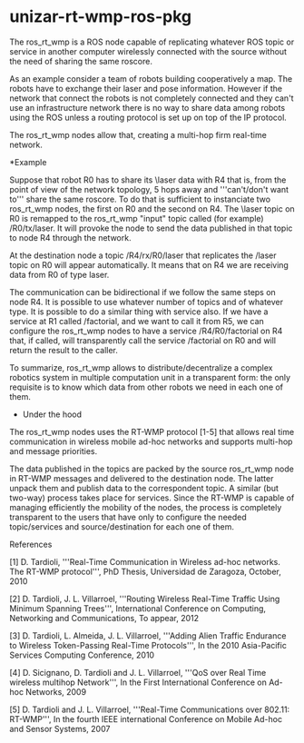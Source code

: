 unizar-rt-wmp-ros-pkg
=====================

The ros_rt_wmp is a ROS node capable of replicating whatever ROS topic or service in another computer wirelessly connected with the source without the need of sharing the same roscore.

As an example consider a team of robots building cooperatively a map. The robots have to exchange their laser and pose information. However if the network that connect the robots is not completely connected and they can't use an infrastructure network there is no way to share data among robots using the ROS unless a routing protocol is set up on top of the IP protocol.

The ros_rt_wmp nodes allow that, creating a multi-hop firm real-time network.

*Example

Suppose that robot R0 has to share its \laser data with R4 that is, from the point of view of the network topology, 5 hops away and '''can't/don't want to''' share the same roscore. To do that is sufficient to instanciate two ros_rt_wmp nodes, the first on R0 and the second on R4. The \laser topic on R0 is remapped to the ros_rt_wmp "input" topic called (for example) /R0/tx/laser. It will provoke the node to send the data published in that topic to node R4 through the network.

At the destination node a topic /R4/rx/R0/laser that replicates the /laser topic on R0 will appear automatically. It means that on R4 we are receiving data from R0 of type laser.

The communication can be bidirectional if we follow the same steps on node R4. It is possible to use whatever number of topics and of whatever type. It is possible to do a similar thing with service also. If we have a service at R1 called /factorial, and we want to call it from R5, we can configure the ros_rt_wmp nodes to have a service /R4/R0/factorial on R4 that, if called, will transparently call the service /factorial on R0 and will return the result to the caller.

To summarize, ros_rt_wmp allows to distribute/decentralize a complex robotics system in multiple computation unit in a transparent form: the only requisite is to know which data from other robots we need in each one of them.

* Under the hood

The ros_rt_wmp nodes uses the RT-WMP protocol [1-5] that allows real time communication in wireless mobile ad-hoc networks and supports multi-hop and message priorities.

The data published in the topics are packed by the source ros_rt_wmp node in RT-WMP messages and delivered to the destination node. The latter unpack them and publish data to the correspondent topic. A similar (but two-way) process takes place for services. Since the RT-WMP is capable of managing efficiently the mobility of the nodes, the process is completely transparent to the users that have only to configure the needed topic/services and source/destination for each one of them.

References

[1] D. Tardioli, '''Real-Time Communication in Wireless ad-hoc networks. The RT-WMP protocol''', PhD Thesis, Universidad de Zaragoza, October, 2010

[2] D. Tardioli, J. L. Villarroel, '''Routing Wireless Real-Time Traffic Using Minimum Spanning Trees''', International Conference on Computing, Networking and Communications, To appear, 2012

[3] D. Tardioli, L. Almeida, J. L. Villarroel, '''Adding Alien Traffic Endurance to Wireless Token-Passing Real-Time Protocols''', In the 2010 Asia-Pacific Services Computing Conference, 2010

[4] D. Sicignano, D. Tardioli and J. L. Villarroel, '''QoS over Real Time wireless multihop Network''', In the First International Conference on Ad-hoc Networks, 2009

[5] D. Tardioli and J. L. Villarroel, '''Real-Time Communications over 802.11: RT-WMP''', In the fourth IEEE international Conference on Mobile Ad-hoc and Sensor Systems, 2007
